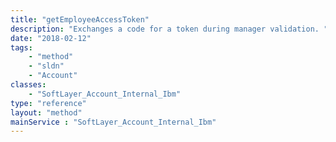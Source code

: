 ```yaml
---
title: "getEmployeeAccessToken"
description: "Exchanges a code for a token during manager validation. "
date: "2018-02-12"
tags:
    - "method"
    - "sldn"
    - "Account"
classes:
    - "SoftLayer_Account_Internal_Ibm"
type: "reference"
layout: "method"
mainService : "SoftLayer_Account_Internal_Ibm"
---
```

